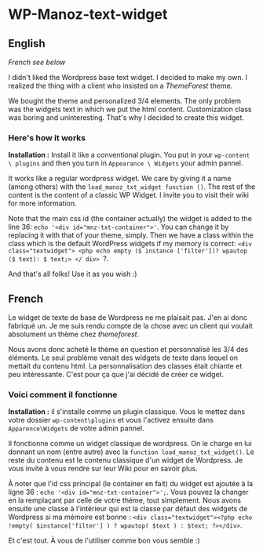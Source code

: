 WP-Manoz-text-widget
====================

English
-------

*French see below*

I didn't liked the Wordpress base text widget. I decided to make my own.
I realized the thing with a client who insisted on a *ThemeForest* theme.

We bought the theme and personalized 3/4 elements. The only problem was the widgets text in which we put the html content. Customization class was boring and uninteresting. That's why I decided to create this widget.

### Here's how it works

**Installation :** Install it like a conventional plugin. You put in your `wp-content \ plugins` and then you turn in `Appearance \ Widgets` your admin pannel.

It works like a regular wordpress widget. We care by giving it a name (among others) with the `load_manoz_txt_widget function ()`.
The rest of the content is the content of a classic WP Widget. I invite you to visit their wiki for more information.

Note that the main css id (the container actually) the widget is added to the line 36: `echo '<div id="mnz-txt-container">'`. You can change it by replacing it with that of your theme, simply.
Then we have a class within the class which is the default WordPress widgets if my memory is correct: `<div class="textwidget"> <php echo empty ($ instance ['filter'])? wpautop ($ text): $ text;> </ div> `?.

And that's all folks! Use it as you wish :)

French
------

Le widget de texte de base de Wordpress ne me plaisait pas. J'en ai donc fabriqué un.
Je me suis rendu compte de la chose avec un client qui voulait absolument un thème chez *themeforest*.

Nous avons donc acheté le thème en question et personnalisé les 3/4 des éléments. Le seul problème venait des widgets de texte dans lequel on mettait du contenu html. La personnalisation des classes était chiante et peu intéressante. C'est pour ça que j'ai décidé de créer ce widget.

### Voici comment il fonctionne

**Installation :** il s'installe comme un plugin classique. Vous le mettez dans votre dossier `wp-content\plugins` et vous l'activez ensuite dans `Apparence\Widgets` de votre admin pannel.

Il fonctionne comme un widget classique de wordpress. On le charge en lui donnant un nom (entre autre) avec la `function load_manoz_txt_widget()`.
Le reste du contenu est le contenu classique d'un widget de Wordpress. Je vous invite à vous rendre sur leur Wiki pour en savoir plus.

À noter que l'id css principal (le container en fait) du widget est ajoutée à la ligne 36 : `echo '<div id="mnz-txt-container">';`. Vous pouvez la changer en la remplaçant par celle de votre thème, tout simplement.
Nous avons ensuite une classe à l'intérieur qui est la classe par défaut des widgets de Wordpress si ma mémoire est bonne : `<div class="textwidget"><?php echo !empty( $instance['filter'] ) ? wpautop( $text ) : $text; ?></div>`.

Et c'est tout. À vous de l'utiliser comme bon vous semble :)
